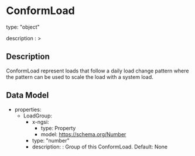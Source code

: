 # ConformLoad
type: "object"
description : >
## Description
ConformLoad represent loads that follow a daily load change pattern where the pattern can be used to scale the load with a system load.

## Data Model
  - properties:
    - LoadGroup:
      - x-ngsi:
        - type: Property
        - model: https://schema.org/Number
      - type: "number"
      - description: : Group of this ConformLoad. Default: None
